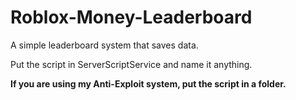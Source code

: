 # Roblox-Money-Leaderboard
A simple leaderboard system that saves data.

Put the script in ServerScriptService and name it anything.

**If you are using my Anti-Exploit system, put the script in a folder.**
